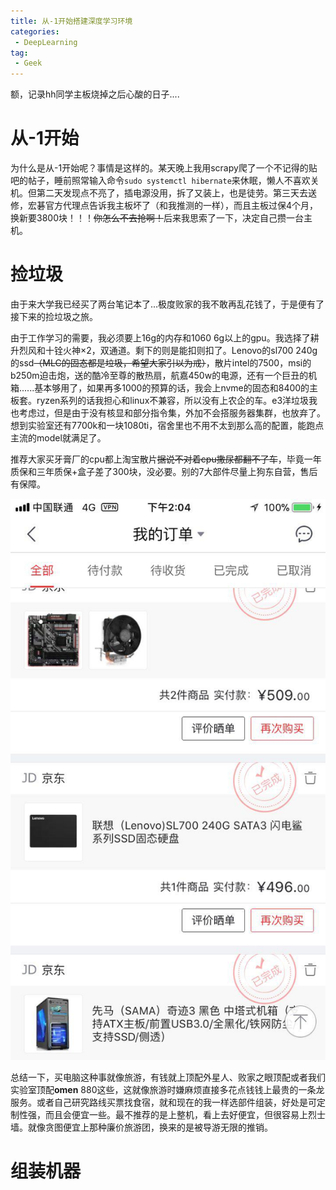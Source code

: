 ```yaml
---
title: 从-1开始搭建深度学习环境
categories:
 - DeepLearning
tag:
 - Geek
---
```


额，记录hh同学主板烧掉之后心酸的日子....

# 从-1开始

为什么是从-1开始呢？事情是这样的。某天晚上我用scrapy爬了一个不记得的贴吧的帖子，睡前照常输入命令`sudo systemctl hibernate`来休眠，懒人不喜欢关机。但第二天发现点不亮了，插电源没用，拆了又装上，也是徒劳。第三天去送修，宏碁官方代理点告诉我主板坏了（和我推测的一样），而且主板过保4个月，换新要3800块！！！~~你怎么不去抢啊！~~后来我思索了一下，决定自己攒一台主机。

# 捡垃圾

由于来大学我已经买了两台笔记本了...极度败家的我不敢再乱花钱了，于是便有了接下来的捡垃圾之旅。

由于工作学习的需要，我必须要上16g的内存和1060 6g以上的gpu。我选择了耕升烈风和十铨火神×2，双通道。剩下的则是能扣则扣了。Lenovo的sl700 240g的ssd~~（MLC的固态都是垃圾，希望大家引以为戒）~~，散片intel的7500，msi的b250m迫击炮，送的酷冷至尊的散热扇，航嘉450w的电源，还有一个巨丑的机箱......基本够用了，如果再多1000的预算的话，我会上nvme的固态和8400的主板套。ryzen系列的话我担心和linux不兼容，所以没有上农企的车。e3洋垃圾我也考虑过，但是由于没有核显和部分指令集，外加不会搭服务器集群，也放弃了。想到实验室还有7700k和一块1080ti，宿舍里也不用不太到那么高的配置，能跑点主流的model就满足了。

推荐大家买牙膏厂的cpu都上淘宝散片~~据说不对着cpu撒尿都翻不了车~~，毕竟一年质保和三年质保+盒子差了300块，没必要。别的7大部件尽量上狗东自营，售后有保障。

![订单](/assets/images/post_images/从-1打造深度学习环境/订单.jpg)

总结一下，买电脑这种事就像旅游，有钱就上顶配外星人、败家之眼顶配或者我们实验室顶配**omen** 880这些，这就像旅游时嫌麻烦直接多花点钱钱上最贵的一条龙服务。或者自己研究路线买票找食宿，就和现在的我一样选部件组装，好处是可定制性强，而且会便宜一些。最不推荐的是上整机，看上去好便宜，但很容易上烈士墙。就像贪图便宜上那种廉价旅游团，换来的是被导游无限的推销。

# 组装机器

